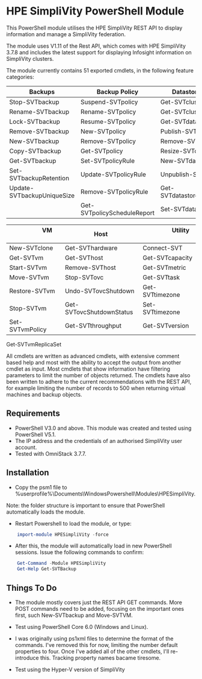  # HPE SimpliVity PowerShell Module

This PowerShell module utilises the HPE SimpliVity REST API to display information and manage a SimpliVity federation.

The module uses V1.11 of the Rest API, which comes with HPE SimpliVity 3.7.8 and includes the latest support for displaying Infosight information on SimpliVity clusters. 

The module currently contains 51 exported cmdlets, in the following feature categories:

Backups | Backup Policy | Datastore & cluster
--- | --- | ---
Stop-SVTbackup | Suspend-SVTpolicy | Get-SVTcluster
Rename-SVTbackup | Rename-SVTpolicy | Get-SVTclusterConnected
Lock-SVTbackup | Resume-SVTpolicy | Get-SVTdatastore
Remove-SVTbackup | New-SVTpolicy | Publish-SVTdatastore
New-SVTbackup | Remove-SVTpolicy | Remove-SVTdatastore
Copy-SVTbackup | Get-SVTpolicy | Resize-SVTdatastore
Get-SVTbackup | Set-SVTpolicyRule | New-SVTdatastore 
Set-SVTbackupRetention | Update-SVTpolicyRule | Unpublish-SVTdatastore
Update-SVTbackupUniqueSize | Remove-SVTpolicyRule | Get-SVTdatastoreComputeNode
&nbsp; | Get-SVTpolicyScheduleReport | Set-SVTdatastorePolicy

&nbsp; &nbsp; &nbsp; &nbsp; &nbsp; &nbsp; &nbsp; &nbsp; &nbsp; &nbsp; VM &nbsp; &nbsp; &nbsp; &nbsp; &nbsp; &nbsp; &nbsp; &nbsp; &nbsp; &nbsp; &nbsp; &nbsp; &nbsp; | &nbsp; &nbsp; &nbsp; &nbsp; &nbsp; &nbsp; Host &nbsp; &nbsp; &nbsp; &nbsp; &nbsp; &nbsp; |  &nbsp; &nbsp; &nbsp; &nbsp; &nbsp; &nbsp; &nbsp; &nbsp; &nbsp; Utility &nbsp; &nbsp; &nbsp; &nbsp; &nbsp; &nbsp; &nbsp; &nbsp; &nbsp; &nbsp; &nbsp; &nbsp; 
---------------- | --- | ---
New-SVTclone | Get-SVThardware | Connect-SVT
Get-SVTvm | Get-SVThost | Get-SVTcapacity
Start-SVTvm | Remove-SVThost | Get-SVTmetric
Move-SVTvm | Stop-SVTovc | Get-SVTtask
Restore-SVTvm | Undo-SVTovcShutdown | Get-SVTtimezone
Stop-SVTvm | Get-SVTovcShutdownStatus | Set-SVTtimezone
Set-SVTvmPolicy | Get-SVTthroughput | Get-SVTversion
Get-SVTvmReplicaSet

All cmdlets are written as advanced cmdlets, with extensive comment based help and most with the ability to accept the output from another cmdlet as input. Most cmdlets that show information have filtering parameters to limit the number of objects returned. The cmdlets have also been written to adhere to the current recommendations with the REST API, for example limiting the number of records to 500 when returning virtual machines and backup objects.



## Requirements

* PowerShell V3.0 and above. This module was created and tested using PowerShell V5.1.
* The IP address and the credentials of an authorised SimpliVity user account.
* Tested with OmniStack 3.7.7.

## Installation

* Copy the psm1 file to %userprofile%\Documents\WindowsPowershell\Modules\HPESimpliVity. 

Note: the folder structure is important to ensure that PowerShell automatically loads the module.

* Restart Powershell to load the module, or type:

```powershell
    import-module HPESimpliVity -force
```
* After this, the module will automatically load in new PowerShell sessions. Issue the following commands to confirm:
```powershell
    Get-Command -Module HPESimpliVity
    Get-Help Get-SVTBackup
```

## Things To Do
* The module mostly covers just the REST API GET commands. More POST commands need to be added, focusing on the important ones first, such New-SVTbackup and Move-SVTVM.

* Test using PowerShell Core 6.0 (Windows and Linux).

* I was originally using ps1xml files to determine the format of the commands. I've removed this for now, limiting the number default properties to four. Once I've added all of the other cmdlets, I'll re-introduce this. Tracking property names bacame tiresome.

* Test using the Hyper-V version of SimpliVity

